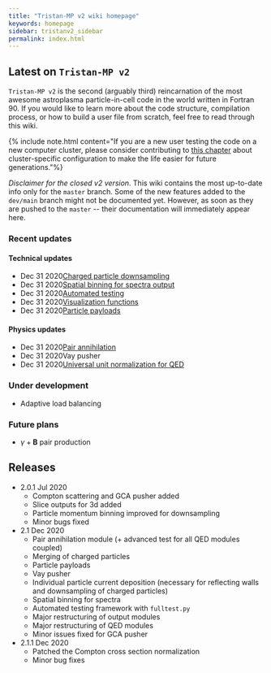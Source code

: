 ```yaml
---
title: "Tristan-MP v2 wiki homepage"
keywords: homepage
sidebar: tristanv2_sidebar
permalink: index.html
---
```


## Latest on `Tristan-MP v2`

`Tristan-MP v2` is the second (arguably third) reincarnation of the most awesome astroplasma particle-in-cell code in the world written in Fortran 90. If you would like to learn more about the code structure, compilation process, or how to build a user file from scratch, feel free to read through this wiki.

{% include note.html content="If you are a new user testing the code on a new computer cluster, please consider contributing to [this chapter](https://ntoles.github.io/tristan-wiki/tristanv2-configure.html#cluster-specific-customization) about cluster-specific configuration to make the life easier for future generations."%}

_Disclaimer for the closed v2 version_. This wiki contains the most up-to-date info only for the `master` branch. Some of the new features added to the `dev/main` branch might not be documented yet. However, as soon as they are pushed to the `master` -- their documentation will immediately appear here.

### Recent updates

#### Technical updates
<!-- * <span class='date'>Aug 12 2019</span>[Static load balancing](tristanv2-loadbal.html#static-load-balancing)
* <span class='date'>Feb 12 2020</span>[Particle weights & downsampling](tristanv2-downsampling.html)
* <span class='date'>May 10 2020</span>[Restart](tristanv2-restart.html)
* <span class='date'>May 13 2020</span>[Parameters file](tristanv2-visualization.html#parameters)
* <span class='date'>May 14 2020</span>[History](tristanv2-visualization.html#history)
* <span class='date'>Jun 28 2020</span>[Slice outputs in 3d](tristanv2-visualization.html#slices-for-3d-only)
* <span class='date'>Jul 19 2020</span>[Cartesian particle binning](tristanv2-downsampling.html#cartesian-binning) -->
* <span class='date'>Dec 31 2020</span>[Charged particle downsampling](tristanv2-downsampling.html#particle-downsampling)
* <span class='date'>Dec 31 2020</span>[Spatial binning for spectra output](tristanv2-visualization.html#read-spectra)
* <span class='date'>Dec 31 2020</span>[Automated testing](tristanv2-testing.html)
* <span class='date'>Dec 31 2020</span>[Visualization functions](tristanv2-visualization.html#built-in-visualization-functions)
* <span class='date'>Dec 31 2020</span>[Particle payloads](tristanv2-output.html#particle-payloads)

#### Physics updates
<!-- * <span class='date'>Aug 24 2019</span>[Synchrotron radiation/cooling](tristanv2-radiation.html#synchrotron-cooling)
* <span class='date'>Dec 02 2019</span>[Inverse Compton radiation/cooling](tristanv2-radiation.html#inverse-compton-cooling)
* <span class='date'>Dec 16 2019</span>[Two-photon pair production](tristanv2-qed.html)
* <span class='date'>Mar 16 2020</span>Absorbing boundary conditions in 2D/3D
* <span class='date'>Jun 25 2020</span>[Guiding center approximation (GCA)](tristanv2-algorithms.html#guiding-center-approximation)
* <span class='date'>Jul 09 2020</span>[Compton scattering](tristanv2-qed.html#compton-scattering) -->
* <span class='date'>Dec 31 2020</span>[Pair annihilation](tristanv2-qed.html#pair-annihilation)
* <span class='date'>Dec 31 2020</span>Vay pusher
* <span class='date'>Dec 31 2020</span>[Universal unit normalization for QED](tristanv2-sim-units.html#radiation-and-qed)

### Under development

* Adaptive load balancing

### Future plans

* $\gamma + \boldsymbol{B}$ pair production

## Releases
* 2.0.1 <span class='date'>Jul 2020</span>
  * Compton scattering and GCA pusher added
  * Slice outputs for 3d added
  * Particle momentum binning improved for downsampling
  * Minor bugs fixed
* 2.1 <span class='date'>Dec 2020</span>
  * Pair annihilation module (+ advanced test for all QED modules coupled)
  * Merging of charged particles
  * Particle payloads
  * Vay pusher
  * Individual particle current deposition (necessary for reflecting walls and downsampling of charged particles)
  * Spatial binning for spectra
  * Automated testing framework with `fulltest.py`
  * Major restructuring of output modules
  * Major restructuring of QED modules
  * Minor issues fixed for GCA pusher
* 2.1.1 <span class='date'>Dec 2020</span>
  * Patched the Compton cross section normalization
  * Minor bug fixes
